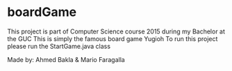 # boardGame
This project is part of Computer Science course 2015 during my Bachelor at the GUC
This is simply the famous board game Yugioh 
To run this project please run the StartGame.java class

Made by: Ahmed Bakla & Mario Faragalla
